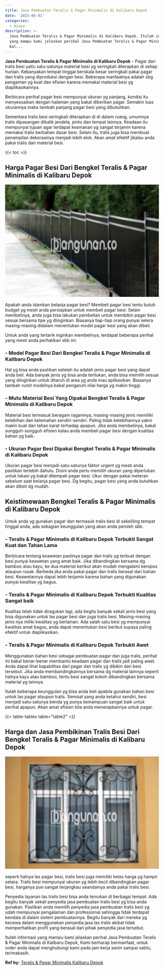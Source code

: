 ```yaml
---
title: Jasa Pembuatan Teralis & Pagar Minimalis di Kalibaru Depok
date: '2025-06-01'
categories:
  - biaya
description: >-
  Jasa Pembuatan Teralis & Pagar Minimalis di Kalibaru Depok. Itulah informasi
  yang mampu kami jelaskan perihal Jasa Pembuatan Teralis & Pagar Minimalis di
  Kal...
---
```


**Jasa Pembuatan Teralis & Pagar Minimalis di Kalibaru Depok** – Pagar dan tralis besi yaitu satu-satunya material besi yg seringkali diterapkan di setiap hunian. Kebanyakan tempat tinggal berskala besar seringkali pakai pagar dan tralis yang diproduksi dengan besi. Beberapa manfaatnya adalah sbg pengaman yg kuat dan efisien karena memakai material besi yg diaplikasikannya.

Berbicara perihal pagar besi mempunyai ukuran yg panjang, kondisi itu menyesuaikan dengan halaman yang bakal diberikan pagar. Semakin luas ukurannya maka tambah panjang pagar besi yang dibutuhkan.

Sementara tralis besi seringkali diterapkan di di dalam ruang, umumnya tralis dipasangan dibalik jendela, pintu dan tempat lainnya. Keadaan itu mempunyai tujuan agar terdapat keamanan yg sangat terjamin karena memakai tralis berbahan dasar besi. Selain itu, tralis juga bisa membuat penampilan dekorasinya menjadi lebih elok. Akan amat efektif jikalau anda pakai tralis dari material besi.

{{< toc >}}

## Harga Pagar Besi Dari Bengkel Teralis & Pagar Minimalis di Kalibaru Depok

![Jasa Pembuatan Teralis & Pagar Minimalis di Kalibaru Depok](/images/pagar-minimalis-murah-64.png)

Apakah anda idamkan belanja pagar besi? Membeli pagar besi tentu butuh budget yg mesti anda persiapkan untuk membeli pagar besi. Selain membelinya, anda juga bisa lakukan pembelian untuk membikin pagar besi sesuai bersama tipe yg diinginkan. Biasanya tiap-tiap orang punyai selera masing-masing didalam menentukan model pagar besi yang akan dibeli.

Untuk anda yang tertarik inginkan membelinya, terdapat beberapa perihal yang mesti anda perhatikan sbb ini:
### \- Model Pagar Besi Dari Bengkel Teralis & Pagar Minimalis di Kalibaru Depok

Hal yg bisa anda pastikan setelah itu adalah jenis pagar besi yang dapat anda beli. Ada banyak jenis yg bisa anda tentukan, anda bisa memilih sesuai yang diinginkan untuk ditaruh di area yg anda mau aplikasikan. Biasanya tambah rumit modelnya bakal pengaruhi nilai harga yg makin tinggi.

### \- Mutu Material Besi Yang Dipakai Bengkel Teralis & Pagar Minimalis di Kalibaru Depok

Material besi termasuk beragam ragamnya, masing-masing jenis memiliki kelebihan dan kelemahan sendiri-sendiri. Paling tidak kelebihannya yakni makin kuat dan tahan karat terhadap apapun. Jika anda membelinya, bakal sungguh-sungguh efisien kalau anda membeli pagar besi dengan kualitas bahan yg baik.

### \- Ukuran Pagar Besi Dipakai Bengkel Teralis & Pagar Minimalis di Kalibaru Depok

Ukuran pagar besi menjadi satu-satunya faktor urgent yg mesti anda pastikan terlebih dahulu. Disini anda perlu memilih ukuran yang diperlukan untuk lokasi yg bakal ditempati pagar besi. Ukur dengan pakai meteran sebelum saat belanja pagar besi. Dg begitu, pagar besi yang anda butuhkan akan dibeli dg mudah.

## Keistimewaan Bengkel Teralis & Pagar Minimalis di Kalibaru Depok

Untuk anda yg gunakan pagar dan termasuk tralis besi di sekeliling tempat tinggal anda, ada sebagian keunggulan yang akan anda peroleh sbb.

### \- Teralis & Pagar Minimalis di Kalibaru Depok Terbukti Sangat Kuat dan Tahan Lama

Berbicara tentang keawetan pastinya pagar dan tralis yg terbuat dengan besi punyai keawetan yang amat baik. Jika dibandingkan bersama dg bamboo atau kayu, ke dua material berikut akan mudah mengalami keropos ataupun rusak. Berbeda jika anda pakai pagar dan tralis berasal dari bahan besi. Keawetannya dapat lebih terjamin karena bahan yang digunakan punyai kwalitas yg bagus.

### \- Teralis & Pagar Minimalis di Kalibaru Depok Terbukti Kualitas Sangat baik

Kualitas telah tidak diragukan lagi, ada begitu banyak sekali jenis besi yang bisa digunakan untuk las pagar besi dan juga tralis besi. Masing-masing jenis nya miliki kwalitas yg berlainan. Ada salah satu besi yg mempunyai kwalitas amat bagus, anda dapat menentukan besi berikut supaya paling efektif untuk diaplikasikan.

### \- Teralis & Pagar Minimalis di Kalibaru Depok Terbukti Awet

Menggunakan bahan besi sebagai pembuatan pagar dan juga tralis, perihal ini bakal benar-benar membantu keadaan pagar dan tralis jadi paling awet. Anda dapat lihat kapabilitas dari pagar dan tralis yg dibikin dari besi tersebut. Jika anda membandingkannya bersama dg material lainnya seperti halnya kayu atau bamboo, tentu besi sangat kokoh dibandingkan bersama material yg lainnya.

Itulah beberapa keunggulan yg bisa anda beli apabila gunakan bahan besi untuk las pagar ataupun tralis. Semisal yang anda ketahui sendiri, besi menjadi satu-satunya benda yg punya kemampuan sangat baik untuk perihal apapun. Akan amat efisien bila anda menerapkannya untuk pagar.

{{< table-tables table="table2" >}}

## Harga dan Jasa Pembikinan Tralis Besi Dari Bengkel Teralis & Pagar Minimalis di Kalibaru Depok

![Jasa Pembuatan Teralis & Pagar Minimalis di Kalibaru Depok](/images/teralis-minimalis-murah-26.png)

seperti halnya las pagar besi, tralis besi juga memiliki kelas harga yg hampir setara. Tralis besi mempunyai ukuran yg lebih kecil dibandingkan pagar besi, harganya pun sangat terjangkau seandainya anda pakai tralis besi.

Penyedia layanan las tralis besi bisa anda temukan di berbagai tempat. Ada begitu banyak sekali penyedia jasa pembuatan tralis besi yg bisa anda gunakan. Pastikan anda memilih penyedia jasa pembuatan tralis besi yg udah mempunyai pengalaman dan professional sehingga tidak terdapat kendala di dalam sistem pembuatannya. Begitu banyak dari mereka yg kecewa dalam menggunakan penyedia jasa las tralis akibat tidak memperhatikan profil yang berasal dari pihak penyedia jasa tersebut.

Itulah informasi yang mampu kami jelaskan perihal Jasa Pembuatan Teralis & Pagar Minimalis di Kalibaru Depok, Kami berharap bermanfaat, untuk order anda dapat menghubungi kami pada jam kerja senin sampai sabtu, terimakasih.

**Ref by:** [Teralis & Pagar Minimalis Kalibaru Depok](https://id.wikipedia.org/wiki/Teralis)
